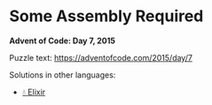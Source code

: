 # Some Assembly Required

**Advent of Code: Day 7, 2015**

Puzzle text: <https://adventofcode.com/2015/day/7>

Solutions in other languages:

- [💧 Elixir](../../../elixir/lib/2015/07_some_assembly_required/README.md)
